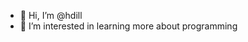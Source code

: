 - 👋 Hi, I’m @hdill
- 👀 I’m interested in learning more about programming


<!---
hdill/hdill is a ✨ special ✨ repository because its `README.md` (this file) appears on your GitHub profile.
You can click the Preview link to take a look at your changes.
--->
